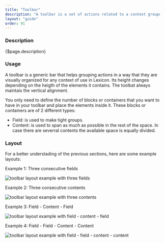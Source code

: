 ```yaml
---
title: "Toolbar"
description: "A toolbar is a set of actions related to a context grouped in a bar."
layout: "guide"
order: 91
---
```


### Description

{$page.description}

### Usage

A toolbar is a generic bar that helps grouping actions in a way that they are visually organized for any context of use in Lexicon. Its height changes depending on the heigth of the elements it contains. The toolbat always maintais the vertical alignment.

You only need to define the number of blocks or containers that you want to have in your toolbar and place the elements inside it. These blocks or containers are of 2 different types:

* Field: is used to make tight groups.
* Content: is used to span as much as possible in the rest of the space. In case there are severral contents the available space is equally divided.

### Layout

For a better understading of the previous sections, here are some example layouts:

Example 1: Three consecutive fields

![toolbar layout example with three fields](/images/lexicon-1/toolbarLayoutExample1.png)

Example 2: Three consecutive contents

![toolbar layout example with three contents](/images/lexicon-1/toolbarLayoutExample2.png)

Example 3: Field - Content - Field

![toolbar layout example with field - content - field](/images/lexicon-1/toolbarLayoutExample3.png)

Example 4: Field - Field - Content - Content

![toolbar layout example with field - field - content - content](/images/lexicon-1/toolbarLayoutExample4.png)
